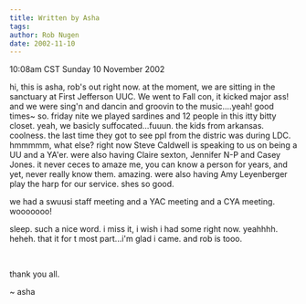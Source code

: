 ```yaml
---
title: Written by Asha
tags: 
author: Rob Nugen
date: 2002-11-10
---
```


<p class=date>10:08am CST Sunday 10 November 2002</p>

<p>hi, this is asha, rob's out right now. at the moment, we are
sitting in the sanctuary at First Jefferson UUC. We went to Fall con,
it kicked major ass! and we were sing'n and dancin and groovin to the
music....yeah!  good times~ so. friday nite we played sardines and
12 people in this itty bitty closet. yeah, we basicly
suffocated...fuuun. the kids from arkansas. coolness. the last time
they got to see ppl from the distric was during LDC. hmmmmm, what
else? right now Steve Caldwell is speaking to us on being a UU and a
YA'er. were also having Claire sexton, Jennifer N-P and Casey
Jones. it never ceces to amaze me, you can know a person for years,
and yet, never really know them. amazing. were also having Amy
Leyenberger play the harp for our service. shes so good.</p>

<p>we had a swuusi staff meeting and a YAC meeting and a CYA
meeting. wooooooo! </p>

</p>sleep. such a nice word. i miss it, i wish i had some right
now. yeahhhh. heheh. that it for t most part...i'm glad i came. and
rob is tooo. </p>

<br/>
<p>thank you all.</p>

<p>~ asha </p>
